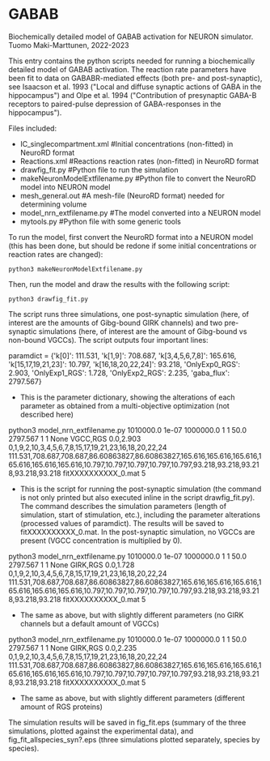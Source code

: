 # GABAB

Biochemically detailed model of GABAB activation for NEURON simulator.  
Tuomo Maki-Marttunen, 2022-2023  

This entry contains the python scripts needed for running a biochemically
detailed model of GABAB activation. The reaction rate parameters have been
fit to data on GABABR-mediated effects (both pre- and post-synaptic), see
Isaacson et al. 1993 ("Local and diffuse synaptic actions of GABA in the
hippocampus") and Olpe et al. 1994 ("Contribution of presynaptic GABA-B
receptors to paired-pulse depression of GABA-responses in the hippocampus").

Files included:  
- IC_singlecompartment.xml       #Initial concentrations (non-fitted) in NeuroRD format
- Reactions.xml                  #Reactions reaction rates (non-fitted) in NeuroRD format
- drawfig_fit.py                 #Python file to run the simulation
- makeNeuronModelExtfilename.py  #Python file to convert the NeuroRD model into NEURON model
- mesh_general.out               #A mesh-file (NeuroRD format) needed for determining volume
- model_nrn_extfilename.py       #The model converted into a NEURON model
- mytools.py                     #Python file with some generic tools

To run the model, first convert the NeuroRD format into a NEURON model (this
has been done, but should be redone if some initial concentrations or reaction
rates are changed):  

``python3 makeNeuronModelExtfilename.py``

Then, run the model and draw the results with the following script:  

``python3 drawfig_fit.py``

The script runs three simulations, one post-synaptic simulation (here,
of interest are the amounts of Gibg-bound GIRK channels) and two pre-
synaptic simulations (here, of interest are the amount of Gibg-bound
vs non-bound VGCCs). The script outputs four important lines:  

paramdict = {'k[0]': 111.531, 'k[1,9]': 708.687, 'k[3,4,5,6,7,8]': 165.616, 'k[15,17,19,21,23]': 10.797, 'k[16,18,20,22,24]': 93.218, 'OnlyExp0_RGS': 2.903, 'OnlyExp1_RGS': 1.728, 'OnlyExp2_RGS': 2.235, 'gaba_flux': 2797.567}  
- This is the parameter dictionary, showing the alterations of each
  parameter as obtained from a multi-objective optimization (not
  described here)  

python3 model_nrn_extfilename.py 1010000.0 1e-07 1000000.0 1 1 50.0 2797.567 1 1 None VGCC,RGS 0.0,2.903 0,1,9,2,10,3,4,5,6,7,8,15,17,19,21,23,16,18,20,22,24 111.531,708.687,708.687,86.60863827,86.60863827,165.616,165.616,165.616,165.616,165.616,165.616,10.797,10.797,10.797,10.797,10.797,93.218,93.218,93.218,93.218,93.218 fitXXXXXXXXXX_0.mat 5  
- This is the script for running the post-synaptic simulation (the command is not only printed
  but also executed inline in the script drawfig_fit.py). The command describes the simulation
  parameters (length of simulation, start of stimulation, etc.), including the parameter
  alterations (processed values of paramdict). The results will be saved to fitXXXXXXXXXX_0.mat.
  In the post-synaptic simulation, no VGCCs are present (VGCC concentration is multiplied by 0).  

python3 model_nrn_extfilename.py 1010000.0 1e-07 1000000.0 1 1 50.0 2797.567 1 1 None GIRK,RGS 0.0,1.728 0,1,9,2,10,3,4,5,6,7,8,15,17,19,21,23,16,18,20,22,24 111.531,708.687,708.687,86.60863827,86.60863827,165.616,165.616,165.616,165.616,165.616,165.616,10.797,10.797,10.797,10.797,10.797,93.218,93.218,93.218,93.218,93.218 fitXXXXXXXXXX_0.mat 5  
- The same as above, but with slightly different parameters (no GIRK channels but a default
  amount of VGCCs)  

python3 model_nrn_extfilename.py 1010000.0 1e-07 1000000.0 1 1 50.0 2797.567 1 1 None GIRK,RGS 0.0,2.235 0,1,9,2,10,3,4,5,6,7,8,15,17,19,21,23,16,18,20,22,24 111.531,708.687,708.687,86.60863827,86.60863827,165.616,165.616,165.616,165.616,165.616,165.616,10.797,10.797,10.797,10.797,10.797,93.218,93.218,93.218,93.218,93.218 fitXXXXXXXXXX_0.mat 5  
- The same as above, but with slightly different parameters (different amount of RGS proteins)  

The simulation results will be saved in fig_fit.eps (summary of the three simulations, plotted
 against the experimental data), and fig_fit_allspecies_syn?.eps (three simulations plotted
 separately, species by species).





